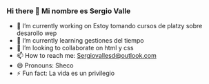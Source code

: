 ### Hi there 👋 Mi nombre es Sergio Valle
- 🔭 I’m currently working on Estoy tomando cursos de platzy sobre desarollo wep
- 🌱 I’m currently learning gestiones del tiempo 
- 👯 I’m looking to collaborate on html y css
- 📫 How to reach me: Sergiovallesd@outlook.com
- 😄 Pronouns: Sheco
- ⚡ Fun fact: La vida es un privilegio
<!--
**SergioVSd/SergioVSD** is a ✨ _special_ ✨ repository because its `README.md` (this file) appears on your GitHub profile.

Here are some ideas to get you started: 

- 🔭 I’m currently working on Estoy tomando cursos de platzy sobre desaroyo wep
- 🌱 I’m currently learning gestiones del tiempo 
- 👯 I’m looking to collaborate on html y css
- 🤔 I’m looking for help with ...
- 💬 Ask me about ...
- 📫 How to reach me: Sergiovallesd@outlook.com
- 😄 Pronouns: Sheco
- ⚡ Fun fact: La vida es un privilegio
-->
